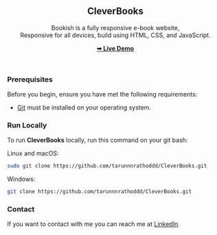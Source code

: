 <div align="center">

  <h2 align="center">CleverBooks</h2>

  Bookish is a fully responsive e-book website, <br />Responsive for all devices, build using HTML, CSS, and JavaScript.

  <a href="https://github.com/tarunnnrathoddd/CleverBooks"><strong>➥ Live Demo</strong></a>

</div>

<br />


### Prerequisites

Before you begin, ensure you have met the following requirements:

* [Git](https://git-scm.com/downloads "Download Git") must be installed on your operating system.

### Run Locally

To run **CleverBooks** locally, run this command on your git bash:

Linux and macOS:

```bash
sudo git clone https://github.com/tarunnnrathoddd/CleverBooks.git
```

Windows:

```bash
git clone https://github.com/tarunnnrathoddd/CleverBooks.git
```

### Contact

If you want to contact with me you can reach me at [LinkedIn](https://www.linkedin.com/in/tarun-rathod-aa7ab7223/).



